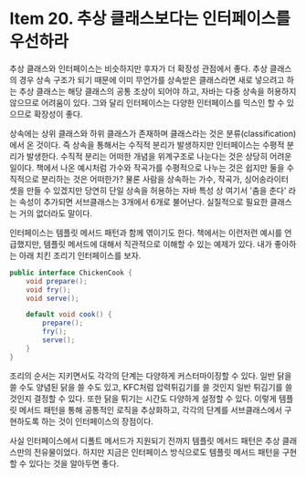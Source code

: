 # Item 20. 추상 클래스보다는 인터페이스를 우선하라

추상 클래스와 인터페이스는 비슷하지만 후자가 더 확장성 관점에서 좋다. 추상 클래스의 경우 상속 구조가 되기 때문에 이미 무언가를 상속받은 클래스라면 새로 넣으려고 하는 추상 클래스는 해당 클래스의 공통 조상이 되어야 하고, 자바는 다중 상속을 허용하지 않으므로 어려움이 있다. 그와 달리 인터페이스는 다양한 인터페이스를 믹스인 할 수 있으므로 확장성이 좋다.

상속에는 상위 클래스와 하위 클래스가 존재하며 클래스라는 것은 분류(classification)에서 온 것이다. 즉 상속을 통해서는 수직적 분리가 발생하지만 인터페이스는 수평적 분리가 발생한다. 수직적 분리는 어떠한 개념을 위계구조로 나눈다는 것은 상당히 어려운 일이다. 책에서 나온 예시처럼 가수와 작곡가를 수평적으로 나누는 것은 쉽지만 둘을 수직적으로 분리하는 것은 어떠한가? 물론 사람을 상속하는 가수, 작곡가, 싱어송라이터 셋을 만들 수 있겠지만 당연히 단일 상속을 허용하는 자바 특성 상 여기서 '춤을 춘다' 라는 속성이 추가되면 서브클래스는 3개에서 6개로 불어난다. 실질적으로 필요한 클래스는 거의 없더라도 말이다. 

인터페이스는 템플릿 메서드 패턴과 함께 엮이기도 한다. 책에서는 이런저런 예시를 언급했지만, 템플릿 메서드에 대해서 직관적으로 이해할 수 있는 예제가 있다. 내가 좋아하는 아래 치킨 조리기 인터페이스를 보자.

```java
public interface ChickenCook {
    void prepare();
    void fry();
    void serve();

    default void cook() {
        prepare();
        fry();
        serve();
    }
}
```

조리의 순서는 지키면서도 각각의 단계는 다양하게 커스터마이징할 수 있다. 일반 닭을 쓸 수도 양념된 닭을 쓸 수도 있고, KFC처럼 압력튀김기를 쓸 것인지 일반 튀김기를 쓸 것인지 결정할 수 있다. 또한 닭을 튀기는 시간도 다양하게 설정할 수 있다. 이렇게 템플릿 메서드 패턴을 통해 공통적인 로직을 추상화하고, 각각의 단계를 서브클래스에서 구현하도록 하는 것이 인터페이스의 장점이다.

사실 인터페이스에서 디폴트 메서드가 지원되기 전까지 템플릿 메서드 패턴은 추상 클래스만의 전유물이었다. 하지만 지금은 인터페이스 방식으로도 템플릿 메서드 패턴을 구현할 수 있다는 것을 알아두면 좋다.